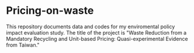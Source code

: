 # Pricing-on-waste
This repository documents data and codes for my enviromental policy impact evaluation study. 
The title of the project is "Waste Reduction from a Mandatory Recycling and Unit-based Pricing: Quasi-experimental Evidence from Taiwan."
